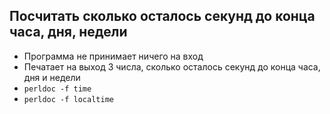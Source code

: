 ## Посчитать сколько осталось секунд до конца часа, дня, недели

* Программа не принимает ничего на вход
* Печатает на выход 3 числа, сколько осталось секунд до конца часа, дня и недели
* `perldoc -f time`
* `perldoc -f localtime`
